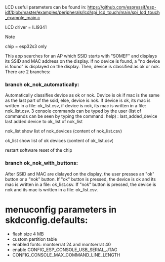 LCD useful parameters can be found in:
https://github.com/espressif/esp-idf/blob/master/examples/peripherals/lcd/spi_lcd_touch/main/spi_lcd_touch_example_main.c

LCD driver = ILI9341

> [!NOTE]
> chip = esp32s3 only

This app searches for an AP which SSID starts with "SOMEF" and displays its SSID and MAC address on the display.
If no device is found, a "no device is found" is displayed on the display.
Then, device is classified as ok or nok.
There are 2 branches:

### branch ok_nok_automatically:
Automatically classifies device as ok or nok. Device is ok if mac is the same as the last part of the ssid, else, device is nok.
If device is ok, its mac is written in a file: ok_list.csv, if device is nok, its mac is written in a file: nok_list.csv.
3 console commands can be typed by the user (list of commands can be seen by typing the command: help) :
last_added_device
  last added device to ok_list of nok_list

nok_list
  show list of nok_devices (content of nok_list.csv)

ok_list
  show list of ok devices (content of ok_list.csv)

restart
  software reset of the chip

### branch ok_nok_with_buttons:
After SSID and MAC are dislayed on the display, the user presses an "ok" button or a "nok" button.
If "ok" button is pressed, the device is ok and its mac is written in a file: ok_list.csv.
If "nok" button is pressed, the device is nok and its mac is written in a file: ok_list.csv.


# menuconfig parameters in skdconfig.defaults:
- flash size 4 MB
- custom partition table
- enabled fonts: montserrat 24 and montserrat 40
- enable CONFIG_ESP_CONSOLE_USB_SERIAL_JTAG
- CONFIG_CONSOLE_MAX_COMMAND_LINE_LENGTH


